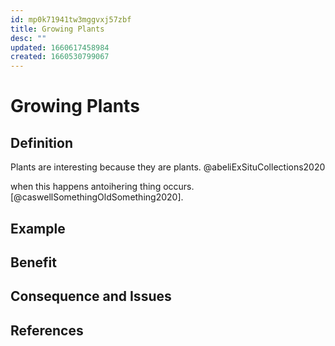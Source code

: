 ```yaml
---
id: mp0k71941tw3mggvxj57zbf
title: Growing Plants
desc: ""
updated: 1660617458984
created: 1660530799067
---
```


# Growing Plants

## Definition

Plants are interesting because they are plants. @abeliExSituCollections2020

when this happens antoihering thing occurs. [@caswellSomethingOldSomething2020].

## Example

## Benefit

## Consequence and Issues

## References
